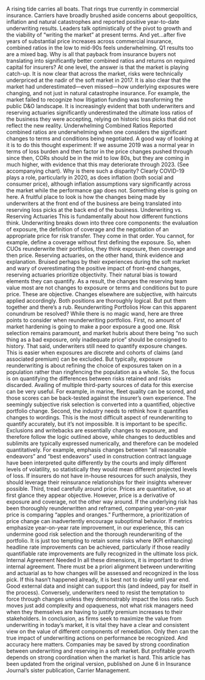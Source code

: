 A rising tide carries all boats. That rings true currently in commercial insurance. Carriers have broadly brushed aside concerns about geopolitics, inflation and natural catastrophes and reported positive year-to-date underwriting results. Leaders talk optimistically of the pivot to growth and the viability of “writing the market” at present terms.
And yet…after five years of substantial price increases across commercial insurance, combined ratios in the low to mid-90s feels underwhelming. Q1 results too are a mixed bag. Why is all that payback from insurance buyers not translating into significantly better combined ratios and returns on required capital for insurers?
At one level, the answer is that the market is playing catch-up. It is now clear that across the market, risks were technically underpriced at the nadir of the soft market in 2017. It is also clear that the market had underestimated—even missed—how underlying exposures were changing, and not just in natural catastrophe insurance. For example, the market failed to recognize how litigation funding was transforming the public D&O landscape.
It is increasingly evident that both underwriters and reserving actuaries significantly underestimated the ultimate loss ratios of the business they were accepting, relying on historic loss picks that did not reflect the new reality.
Underwhelming Combined Ratios
Reported combined ratios are underwhelming when one considers the significant changes to terms and conditions being negotiated. A good way of looking at it is to do this thought experiment: If we assume 2019 was a normal year in terms of loss burden and then factor in the price changes pushed through since then, CORs should be in the mid to low 80s, but they are coming in much higher, with evidence that this may deteriorate through 2023. (See accompanying chart).
Why is there such a disparity?
Clearly COVID-19 plays a role, particularly in 2020, as does inflation (both social and consumer price), although inflation assumptions vary significantly across the market while the performance gap does not. Something else is going on here.
A fruitful place to look is how the changes being made by underwriters at the front end of the business are being translated into reserving loss picks at the back end of the business.
Underwriting vs. Reserving Actuaries
This is fundamentally about how different functions think. Underwriting breaks down into three core components: the evaluation of exposure, the definition of coverage and the negotiation of an appropriate price for risk transfer. They come in that order. You cannot, for example, define a coverage without first defining the exposure. So, when CUOs reunderwrite their portfolios, they think exposure, then coverage and then price.
Reserving actuaries, on the other hand, think evidence and explanation. Bruised perhaps by their experiences during the soft market and wary of overestimating the positive impact of front-end changes, reserving actuaries prioritize objectivity. Their natural bias is toward elements they can quantify. As a result, the changes the reserving team value most are not changes to exposure or terms and conditions but to pure price. These are objective. Changes elsewhere are subjective, with haircuts applied accordingly.
Both positions are thoroughly logical. But put them together and there’s a rub.
Reunderwriting Portfolios
How can this apparent conundrum be resolved?
While there is no magic wand, here are three points to consider when reunderwriting portfolios.
First, no amount of market hardening is going to make a poor exposure a good one. Risk selection remains paramount, and market hubris about there being “no such thing as a bad exposure, only inadequate price” should be consigned to history.
That said, underwriters still need to quantify exposure changes. This is easier when exposures are discrete and cohorts of claims (and associated premium) can be excluded. But typically, exposure reunderwriting is about refining the choice of exposures taken on in a population rather than ringfencing the population as a whole. So, the focus is on quantifying the differences between risks retained and risks discarded. Availing of multiple third-party sources of data for this exercise can be very useful. For example, in marine, fleet quality can be scored, and those scores can be back-tested against the insurer’s own experience. The seemingly subjective risk selection is converted into a quantified, objective portfolio change.
Second, the industry needs to rethink how it quantifies changes to wordings. This is the most difficult aspect of reunderwriting to quantify accurately, but it’s not impossible. It is important to be specific. Exclusions and writebacks are essentially changes to exposure, and therefore follow the logic outlined above, while changes to deductibles and sublimits are typically expressed numerically, and therefore can be modeled quantitatively. For example, emphasis changes between “all reasonable endeavors” and “best endeavors” used in construction contract language have been interpreted quite differently by the courts and imply different levels of volatility, so statistically they would mean different projected levels of loss. If insurers do not have in-house resources for such analysis, they should leverage their reinsurance relationships for their insights wherever possible.
Third, tread carefully around price. Prices are quantitative, so at first glance they appear objective. However, price is a derivative of exposure and coverage, not the other way around. If the underlying risk has been thoroughly reunderwritten and reframed, comparing year-on-year price is comparing “apples and oranges.” Furthermore, a prioritization of price change can inadvertently encourage suboptimal behavior. If metrics emphasize year-on-year rate improvement, in our experience, this can undermine good risk selection and the thorough reunderwriting of the portfolio. It is just too tempting to retain some risks where (KPI enhancing) headline rate improvements can be achieved, particularly if those readily quantifiable rate improvements are fully recognized in the ultimate loss pick.
Internal Agreement Needed
In all these dimensions, it is important to drive internal agreement. There must be a priori alignment between underwriting and actuarial as to how changes will be assessed and recognized in the loss pick. If this hasn’t happened already, it is best not to delay until year end. Good external data and insight can support this (and indeed, pay for itself in the process). Conversely, underwriters need to resist the temptation to force through changes unless they demonstrably impact the loss ratio. Such moves just add complexity and opaqueness, not what risk managers need when they themselves are having to justify premium increases to their stakeholders.
In conclusion, as firms seek to maximize the value from underwriting in today’s market, it is vital they have a clear and consistent view on the value of different components of remediation. Only then can the true impact of underwriting actions on performance be recognized. And accuracy here matters. Companies may be saved by strong coordination between underwriting and reserving in a soft market. But profitable growth depends on strong coordination when the market is hard.
This article has been updated from the original version, published on June 6 in Insurance Journal’s sister publication, Carrier Management.
